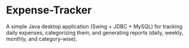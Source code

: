 # Expense-Tracker
A simple Java desktop application (Swing + JDBC + MySQL) for tracking daily expenses, categorizing them, and generating reports (daily, weekly, monthly, and category-wise).
